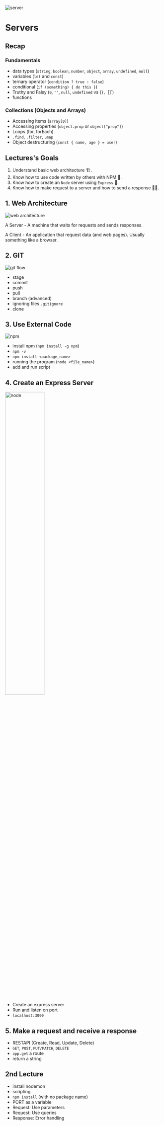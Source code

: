 ![server](https://www.daysoftheyear.com/cdn-cgi/image/dpr=1%2Cf=auto%2Cfit=cover%2Cheight=650%2Cmetadata=none%2Conerror=redirect%2Cq=85%2Cwidth=968/wp-content/uploads/waiters-day.jpg)

# Servers

## Recap

### Fundamentals

- data types (`string`, `boolean`, `number`, `object`, `array`, `undefined`, `null`)
- variables (`let` and `const`)
- ternary operator (`condition ? true : false`)
- conditional (`if (something) { do this }`)
- Truthy and Falsy (`0`, `''`, `null`, `undefined` vs {}`, `[]`)
- functions

### Collections (Objects and Arrays)

- Accessing items (`array[0]`)
- Accessing properties (`object.prop` or `object["prop"]`)
- Loops (for, forEach)
- `.find`, `.filter`, `.map`
- Object destructuring (`const { name, age } = user`)

## Lectures's Goals

1. Understand basic web architecture 🏗️.
1. Know how to use code written by others with NPM 👺.
1. Know how to create an `Node` server using `Express` 🤖.
1. Know how to make request to a server and how to send a response 💁‍♂️.

## 1. Web Architecture

![web architecture](https://darvishdarab.github.io/cs421_f20/assets/images/client-server-1-d85a93ea16590c10bed340dd78294d0d.png)

A Server - A machine that waits for requests and sends responses.

A Client - An application that request data (and web pages). Usually something like a browser.

## 2. GIT

![git flow](https://s3.eu-west-1.amazonaws.com/cd.sseu.re/items/E0ugREX8/fd81ecc0-b3b0-4502-9b09-c93ea5dad5ea.jpg?v=96f3df2586995c9be735ece68312b171?v=96f3df2586995c9be735ece68312b171)

- stage
- commit
- push
- pull
- branch (advanced)
- ignoring files `.gitignore`
- clone

## 3. Use External Code

![npm](https://upload.wikimedia.org/wikipedia/commons/thumb/d/db/Npm-logo.svg/540px-Npm-logo.svg.png)

- install npm (`npm install -g npm`)
- `npm -v`
- `npm install <package_name>`
- running the program (`node <file_name>`)
- add and run script

## 4. Create an Express Server

<img src="https://upload.wikimedia.org/wikipedia/commons/thumb/d/d9/Node.js_logo.svg/1200px-Node.js_logo.svg.png" alt="node" width="50%"/>

- Create an express server
- Run and listen on port
- `localhost:3000`

## 5. Make a request and receive a response

- RESTAPI (Create, Read, Update, Delete)
- `GET`, `POST`, `PUT/PATCH`, `DELETE`
- `app.get` a route
- return a string

## 2nd Lecture

- install nodemon
- scripting
- `npm install` (with no package name)
- PORT as a variable
- Request: Use parameters
- Request: Use queries
- Response: Error handling
